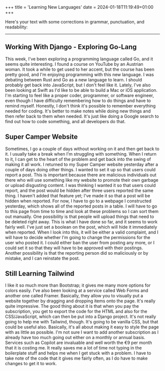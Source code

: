 +++
title = 'Learning New Languages'
date = 2024-01-18T11:19:49+01:00
+++

Here's your text with some corrections in grammar, punctuation, and readability:

---

## Working With Django - Exploring Go-Lang

This week, I've been exploring a programming language called Go, and it seems quite interesting. I found a course on YouTube by an Austrian woman. It took a while to get used to her accent, but the course has been pretty good, and I'm enjoying programming with this new language. I was debating between Rust and Go as a new language to learn. I should probably get back into JavaScript, but I don't feel like it. Lately, I've also been looking at Swift as I'd like to be able to build a Mac or iOS application. I'm starting to feel like a proper coder, programmer, or software engineer, even though I have difficulty remembering how to do things and have to remind myself. Honestly, I don't think it's possible to remember everything needed for coding. It's better to make notes while doing new things and then refer back to them when needed. It's just like doing a Google search to find out how to code something, and all developers do that.

## Super Camper Website

Sometimes, I go a couple of days without working on it and then get back to it. I usually take a break when I'm struggling with something. When I return to it, I can get to the heart of the problem and get back into the swing of making it all work. I returned to my Super Camper website yesterday after a couple of days doing other things. I wanted to set it up so that users could report a post. This is important because there are malicious individuals out there who will use something like my website to promote their own garbage or upload disgusting content. I was thinking I wanted it so that users could report, and the post would be hidden after three users reported the same thing. I haven't added that feature yet; I've made it so that a post will be hidden when reported. For now, I have to go to a webpage I constructed yesterday, which shows all of the reported posts in a table. I will have to go to this page from time to time and look at these problems so I can sort them out manually. One possibility is that people will upload things that need to be deleted right away. This is what I have done so far, and it seems to work fairly well. I've just set a boolean on the post, which will hide it immediately when reported. When I look into this, it will be either a valid complaint, and I will have to decide whether I'm going to change the permissions for the user who posted it. I could either ban the user from posting any more, or I could set it so that they will have to be approved with their postings. Another possibility is that the reporting person did so maliciously or by mistake, and I can reinstate the post.

## Still Learning Tailwind

I like it so much more than Bootstrap; it gives me many more options for colors easily. I've also been looking at a service called Web Forms and another one called Framer. Basically, they allow you to visually put a website together by dragging and dropping items onto the page. It's really quite impressive. The good thing about it is that when you pay the subscription, you get to export the code for the HTML and also for the CSS/JavaScript, which can then be put into a Django project. It's not really going to help me with Tailwind, though. It's going to be vanilla CSS, but that could be useful also. Basically, it's all about making it easy to style the page with as little as possible. I'm not sure I want to add another subscription as I already have too much going out either on a monthly or annual basis. Services such as Copilot are invaluable and well worth the €9 per month that it is costing me. It really saves me a lot of time not typing in the boilerplate stuff and helps me when I get stuck with a problem. I have to take note of the code that it gives me fairly often, as I do have to make changes to get it to work.

